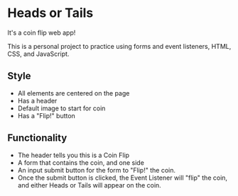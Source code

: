 # Heads or Tails

It's a coin flip web app!

This is a personal project to practice using forms and event listeners, HTML, CSS, and JavaScript.

## Style

- All elements are centered on the page
- Has a header
- Default image to start for coin
- Has a "Flip!" button

## Functionality

- The header tells you this is a Coin Flip
- A form that contains the coin, and one side
- An input submit button for the form to "Flip!" the coin.
- Once the submit button is clicked, the Event Listener will "flip" the coin, and either Heads or Tails will appear on the coin.